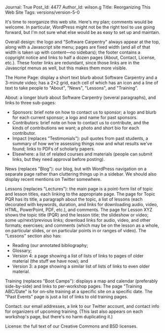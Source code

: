 Journal: True
Post_Id: 4477
Author_Id: wilson.g
Title: Reorganizing This Web Site
Tags: versions/version-5-0

<p>It's time to reorganize this web site. Here's my plan; comments would be welcome. In particular, WordPress might not be the right tool to use going forward, but I'm not sure what else would be as easy to set up and maintain.</p>
<p>Overall design: the logo and "Software Carpentry" always appear at the top, along with a Javascript site menu; pages are fixed width (and all of that width is taken up with content&mdash;no sidebars); the footer contains a copyright notice and links to half a dozen pages (About, Contact, License, etc.). These footer links are redundant, since those links are in the Javascript menus as well, but this makes them more visible.</p>
<p>The Home Page: display a short text blurb about Software Carpentry and a 3-minute video; has a 2&times;2 grid, each cell of which has an icon and a line of text to take people to "About", "News", "Lessons", and "Training".</p>
<p>About: a longer blurb about Software Carpentry (several paragraphs), and links to three sub-pages:</p>
<ul>
<li>Sponsors: brief note on how to contact us to sponsor; a logo and blurb for each current sponsor; a logo and name for past sponsors.</li>
<li>Contributors: brief note on how to contact us to contribute, and the kinds of contributions we want; a photo and short bio for each contributor.</li>
<li>Impact (replaces "Testimonials"): pull quotes from past students, a summary of how we're assessing things now and what results we've found; links to PDFs of scholarly papers.</li>
<li>Elsewhere: a list of related courses and materials (people can submit links, but they need approval before posting).</li>
</ul>
<p>News (replaces "Blog"): our blog, but with WordPress navigation on a separate page rather than cluttering things up in a sidebar. We should also display recent mentions on Twitter somewhere.</p>
<p>Lessons (replaces "Lectures"): the main page is a point-form list of topic and lesson titles, each linking to the appropriate page. The page for Topic PQR has its title, a paragraph about the topic, a list of lessons (each decorated with keywords, duration, and links for downloading audio, video, HTML, PowerPoint, PDF, etc.), and comments. The page for Lesson XYZ shows the topic title (PQR) and the lesson title; the slideshow or video; some up/next/previous links; download links for audio, video, and other formats; exercises; and comments (which may be on the lesson as a whole, on particular slides, or on particular points in or ranges of video). The "Lessons" section also has:</p>
<ul>
<li>Reading (our annotated bibliography;</li>
<li>Glossary;</li>
<li>Version 4: a page showing a list of lists of links to pages of older material (the stuff we have now); and</li>
<li>Version 3: a page showing a similar list of lists of links to even older material.</li>
</ul>
<p>Training (replaces "Boot Camps"): displays a map and calendar (preferably side-by-side) and links to per-workshop pages. The page "Training ABC/Date" is for on-site training at a specific site on a specific date. The "Past Events" page is just a list of links to old training pages.</p>
<p>Contact: our email addresses, a link to our Twitter account, and contact info for organizers of upcoming training. (This last also appears on each workshop's page, but there's no harm duplicating it.)</p>
<p>License: the full text of our Creative Commons and BSD licenses.</p>
